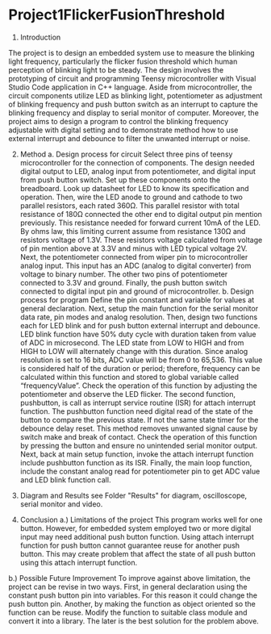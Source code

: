 ﻿# Project1FlickerFusionThreshold
1.	Introduction

The project is to design an embedded system use to measure the blinking light frequency, particularly the flicker fusion threshold which human perception of blinking light to be steady. The design involves the prototyping of circuit and programming Teensy microcontroller with Visual Studio Code application in C++ language. Aside from microcontroller, the circuit components utilize LED as blinking light, potentiometer as adjustment of blinking frequency and push button switch as an interrupt to capture the blinking frequency and display to serial monitor of computer. Moreover, the project aims to design a program to control the blinking frequency adjustable with digital setting and to demonstrate method how to use external interrupt and debounce to filter the unwanted interrupt or noise.

2.	Method
a.	Design process for circuit
Select three pins of teensy microcontroller for the connection of components. The design needed digital output to LED, analog input from potentiometer, and digital input from push button switch. Set up these components onto the breadboard. Look up datasheet for LED to know its specification and operation. Then, wire the LED anode to ground and cathode to two parallel resistors, each rated 360Ω. This parallel resistor with total resistance of 180Ω connected the other end to digital output pin mention previously. This resistance needed for forward current 10mA of the LED. By ohms law, this limiting current assume from resistance 130Ω and resistors voltage of 1.3V. These resistors voltage calculated from voltage of pin mention above at 3.3V and minus with LED typical voltage 2V. Next, the potentiometer connected from wiper pin to microcontroller analog input. This input has an ADC (analog to digital converter) from voltage to binary number. The other two pins of potentiometer connected to 3.3V and ground. Finally, the push button switch connected to digital input pin and ground of microcontroller. 
b.	Design process for program
Define the pin constant and variable for values at general declaration. Next, setup the main function for the serial monitor data rate, pin modes and analog resolution. Then, design two functions each for LED blink and for push button external interrupt and debounce. LED blink function have 50% duty cycle with duration taken from value of ADC in microsecond. The LED state from LOW to HIGH and from HIGH to LOW will alternately change with this duration. Since analog resolution is set to 16 bits, ADC value will be from 0 to 65,536. This value is considered half of the duration or period; therefore, frequency can be calculated within this function and stored to global variable called “frequencyValue”. Check the operation of this function by adjusting the potentiometer and observe the LED flicker. The second function, pushbutton, is call as interrupt service routine (ISR) for attach interrupt function. The pushbutton function need digital read of the state of the button to compare the previous state. If not the same state timer for the debounce delay reset. This method removes unwanted signal cause by switch make and break of contact. Check the operation of this function by pressing the button and ensure no unintended serial monitor output. Next, back at main setup function, invoke the attach interrupt function include pushbutton function as its ISR. Finally, the main loop function, include the constant  analog read for potentiometer pin to get ADC value and LED blink function call. 
3. Diagram and Results
see Folder "Results" for diagram, oscilloscope, serial monitor and video.

4.	Conclusion
a.)	Limitations of the project
This program works well for one button. However, for embedded system employed two or more digital input may need additional push button function. Using attach interrupt function for push button cannot guarantee reuse for another push button. This may create problem that affect the state of all push button using this attach interrupt function.

b.)	Possible Future Improvement
To improve against above limitation, the project can be revise in two ways. First, in general declaration using the constant push button pin into variables. For this reason it could change the push button pin. Another, by making the function as object oriented so the function can be reuse. Modify the function to suitable class module and convert it into a library. The later is the best solution for the problem above.
